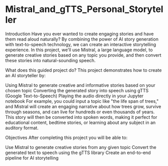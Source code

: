 # Mistral_and_gTTS_Personal_Storyteller
Introduction
Have you ever wanted to create engaging stories and have them read aloud naturally? By combining the power of AI story generation with text-to-speech technology, we can create an interactive storytelling experience. In this project, we'll use Mistral, a large language model, to generate creative stories based on any topic you provide, and then convert these stories into natural-sounding speech.

What does this guided project do?
This project demonstrates how to create an AI storyteller by:

Using Mistral to generate creative and informative stories based on your chosen topic
Converting the generated story into speech using gTTS (Google Text-to-Speech)
Playing the audio directly in your Jupyter notebook
For example, you could input a topic like "the life span of trees," and Mistral will create an engaging narrative about how trees grow, survive through seasons, and can live for hundreds or even thousands of years. This story will then be converted into spoken words, making it perfect for educational content, bedtime stories, or learning about any subject in an auditory format.

Objectives
After completing this project you will be able to:

Use Mistral to generate creative stories from any given topic
Convert the generated text to speech using the gTTS library
Create an end-to-end pipeline for AI storytelling
